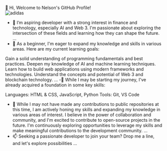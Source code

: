 👋 Hi, Welcome to Nelson's GitHub Profile!  
![adidas](https://github.com/MjubaBlock007/MjubaBlock007/assets/131981996/56406c50-2ac4-49c8-bb61-b3aeb03fc695)



- 👀 I’m aspiring developer with a strong interest in finance and technology, especially AI and Web 3. I'm passionate about exploring the intersection of these fields and learning how they can shape the future. ...
- 🌱 As a beginner, I'm eager to expand my knowledge and skills in various areas. Here are my current learning goals:

Gain a solid understanding of programming fundamentals and best practices.
Deepen my knowledge of AI and machine learning techniques.
Learn how to build web applications using modern frameworks and technologies.
Understand the concepts and potential of Web 3 and blockchain technology. ...
-🦾 While I may be starting my journey, I've already acquired a foundation in some key skills:

Languages: HTML & CSS, JavaScript, Python
Tools: Git, VS Code
- 💞️ While I may not have made any contributions to public repositories at this time, I am actively honing my skills and expanding my knowledge in various areas of interest. I believe in the power of collaboration and community, and I'm excited to contribute to open-source projects in the future. I'm continuously exploring opportunities to leverage my skills and make meaningful contributions to the development community. ...
- 📫 Seeking a passionate developer to join your team? Drop me a line, and let's explore possibilities ...

<!---
MjubaBlock007/MjubaBlock007 is a ✨ special ✨ repository because its `README.md` (this file) appears on your GitHub profile.
You can click the Preview link to take a look at your changes.
--->

